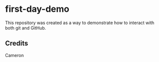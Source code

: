 # first-day-demo
This repository was created as a way to demonstrate how to interact with both git and GitHub.

## Credits
Cameron
